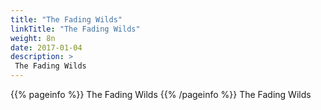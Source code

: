 ```yaml
---
title: "The Fading Wilds"
linkTitle: "The Fading Wilds"
weight: 8n
date: 2017-01-04
description: >
 The Fading Wilds
---
```


{{% pageinfo %}}
The Fading Wilds
{{% /pageinfo %}}
The Fading Wilds
